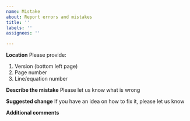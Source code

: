 ```yaml
---
name: Mistake
about: Report errors and mistakes
title: ''
labels: ''
assignees: ''

---
```


**Location**
Please provide:
1. Version (bottom left page)
2. Page number
3. Line/equation number

**Describe the mistake**
Please let us know what is wrong

**Suggested change**
If you have an idea on how to fix it, please let us know

**Additional comments**
